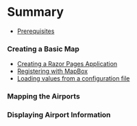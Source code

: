 # Summary

* [Prerequisites](/prerequisites.md)

### Creating a Basic Map

* [Creating a Razor Pages Application](/basic/create-app/create-app.md)
* [Registering with MapBox](/basic/register-mapbox/register-mapbox.md)
* [Loading values from a configuration file](/configuration/working-with-configuration.md)

### Mapping the Airports


### Displaying Airport Information 

